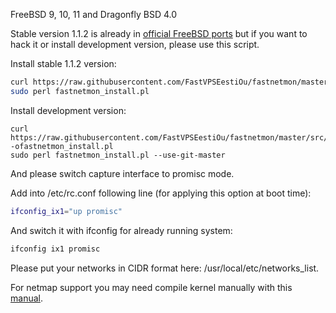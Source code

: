 FreeBSD 9, 10, 11 and Dragonfly BSD 4.0

Stable version 1.1.2 is already in [official FreeBSD ports](https://freshports.org/net-mgmt/fastnetmon/) but if you want to hack it or install development version, please use this script.

Install stable 1.1.2 version:
```bash
curl https://raw.githubusercontent.com/FastVPSEestiOu/fastnetmon/master/src/fastnetmon_install.pl -ofastnetmon_install.pl 
sudo perl fastnetmon_install.pl
```

Install development version:
```
curl https://raw.githubusercontent.com/FastVPSEestiOu/fastnetmon/master/src/fastnetmon_install.pl -ofastnetmon_install.pl 
sudo perl fastnetmon_install.pl --use-git-master
```

And please switch capture interface to promisc mode.

Add into /etc/rc.conf following line (for applying this option at boot time):
```bash
ifconfig_ix1="up promisc"
```

And switch it with ifconfig for already running system:
```bash
ifconfig ix1 promisc
```

Please put your networks in CIDR format here: /usr/local/etc/networks_list.

For netmap support you may need compile kernel manually with this [manual](BUILDING_FREEBSD_KERNEL_FOR_NETMAP.md).
